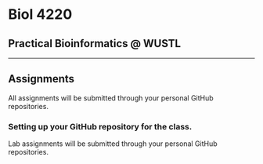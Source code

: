 # Biol 4220
## Practical Bioinformatics @ WUSTL

---


## Assignments
All assignments will be submitted through your personal GitHub repositories. 

### Setting up your GitHub repository for the class.

Lab assignments will be submitted through your personal GitHub repositories.

